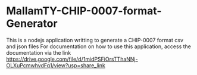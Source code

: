 # MallamTY-CHIP-0007-format-Generator
This is a nodejs application writting to generate a CHIP-0007 format csv and json files
For documentation on how to use this application, access the documentation via the link 
https://drive.google.com/file/d/1midPSFiOrsTThaNNj-OLXuPcmwhvdFq1/view?usp=share_link
